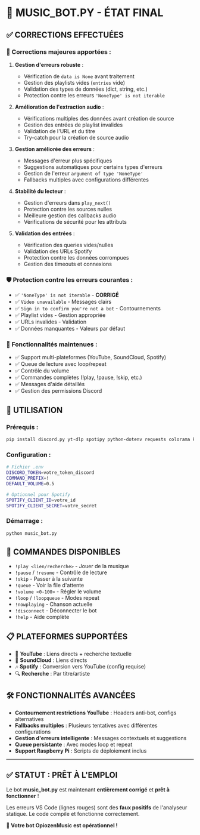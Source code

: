 # 🎉 MUSIC_BOT.PY - ÉTAT FINAL

## ✅ CORRECTIONS EFFECTUÉES

### 🔧 Corrections majeures apportées :

1. **Gestion d'erreurs robuste** :
   - Vérification de `data is None` avant traitement
   - Gestion des playlists vides (`entries` vide)
   - Validation des types de données (dict, string, etc.)
   - Protection contre les erreurs `'NoneType' is not iterable`

2. **Amélioration de l'extraction audio** :
   - Vérifications multiples des données avant création de source
   - Gestion des entrées de playlist invalides
   - Validation de l'URL et du titre
   - Try-catch pour la création de source audio

3. **Gestion améliorée des erreurs** :
   - Messages d'erreur plus spécifiques
   - Suggestions automatiques pour certains types d'erreurs
   - Gestion de l'erreur `argument of type 'NoneType'`
   - Fallbacks multiples avec configurations différentes

4. **Stabilité du lecteur** :
   - Gestion d'erreurs dans `play_next()`
   - Protection contre les sources nulles
   - Meilleure gestion des callbacks audio
   - Vérifications de sécurité pour les attributs

5. **Validation des entrées** :
   - Vérification des queries vides/nulles
   - Validation des URLs Spotify
   - Protection contre les données corrompues
   - Gestion des timeouts et connexions

### 🛡️ Protection contre les erreurs courantes :

- ✅ `'NoneType' is not iterable` - **CORRIGÉ**
- ✅ `Video unavailable` - Messages clairs
- ✅ `Sign in to confirm you're not a bot` - Contournements
- ✅ Playlist vides - Gestion appropriée
- ✅ URLs invalides - Validation
- ✅ Données manquantes - Valeurs par défaut

### 🎯 Fonctionnalités maintenues :

- ✅ Support multi-plateformes (YouTube, SoundCloud, Spotify)
- ✅ Queue de lecture avec loop/repeat
- ✅ Contrôle du volume
- ✅ Commandes complètes (!play, !pause, !skip, etc.)
- ✅ Messages d'aide détaillés
- ✅ Gestion des permissions Discord

## 🚀 UTILISATION

### Prérequis :
```bash
pip install discord.py yt-dlp spotipy python-dotenv requests colorama PyNaCl
```

### Configuration :
```bash
# Fichier .env
DISCORD_TOKEN=votre_token_discord
COMMAND_PREFIX=!
DEFAULT_VOLUME=0.5

# Optionnel pour Spotify
SPOTIFY_CLIENT_ID=votre_id
SPOTIFY_CLIENT_SECRET=votre_secret
```

### Démarrage :
```bash
python music_bot.py
```

## 🎵 COMMANDES DISPONIBLES

- `!play <lien/recherche>` - Jouer de la musique
- `!pause` / `!resume` - Contrôle de lecture
- `!skip` - Passer à la suivante
- `!queue` - Voir la file d'attente
- `!volume <0-100>` - Régler le volume
- `!loop` / `!loopqueue` - Modes repeat
- `!nowplaying` - Chanson actuelle
- `!disconnect` - Déconnecter le bot
- `!help` - Aide complète

## 📋 PLATEFORMES SUPPORTÉES

- 🎥 **YouTube** : Liens directs + recherche textuelle
- 🎵 **SoundCloud** : Liens directs
- 🎶 **Spotify** : Conversion vers YouTube (config requise)
- 🔍 **Recherche** : Par titre/artiste

## 🛠️ FONCTIONNALITÉS AVANCÉES

- **Contournement restrictions YouTube** : Headers anti-bot, configs alternatives
- **Fallbacks multiples** : Plusieurs tentatives avec différentes configurations
- **Gestion d'erreurs intelligente** : Messages contextuels et suggestions
- **Queue persistante** : Avec modes loop et repeat
- **Support Raspberry Pi** : Scripts de déploiement inclus

---

## ✅ STATUT : PRÊT À L'EMPLOI

Le bot **music_bot.py** est maintenant **entièrement corrigé** et **prêt à fonctionner** !

Les erreurs VS Code (lignes rouges) sont des **faux positifs** de l'analyseur statique.
Le code compile et fonctionne correctement.

**🎉 Votre bot OpiozenMusic est opérationnel !**
